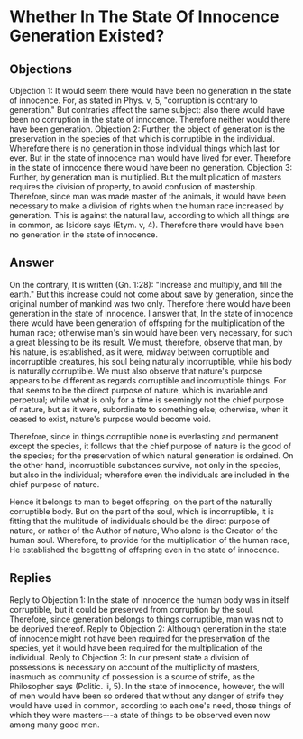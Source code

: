 # Whether In The State Of Innocence Generation Existed?
## Objections
Objection 1: It would seem there would have been no generation in the state of innocence. For, as stated in Phys. v, 5, "corruption is contrary to generation." But contraries affect the same subject: also there would have been no corruption in the state of innocence. Therefore neither would there have been generation.
Objection 2: Further, the object of generation is the preservation in the species of that which is corruptible in the individual. Wherefore there is no generation in those individual things which last for ever. But in the state of innocence man would have lived for ever. Therefore in the state of innocence there would have been no generation.
Objection 3: Further, by generation man is multiplied. But the multiplication of masters requires the division of property, to avoid confusion of mastership. Therefore, since man was made master of the animals, it would have been necessary to make a division of rights when the human race increased by generation. This is against the natural law, according to which all things are in common, as Isidore says (Etym. v, 4). Therefore there would have been no generation in the state of innocence.
## Answer
On the contrary, It is written (Gn. 1:28): "Increase and multiply, and fill the earth." But this increase could not come about save by generation, since the original number of mankind was two only. Therefore there would have been generation in the state of innocence.
I answer that, In the state of innocence there would have been generation of offspring for the multiplication of the human race; otherwise man's sin would have been very necessary, for such a great blessing to be its result. We must, therefore, observe that man, by his nature, is established, as it were, midway between corruptible and incorruptible creatures, his soul being naturally incorruptible, while his body is naturally corruptible. We must also observe that nature's purpose appears to be different as regards corruptible and incorruptible things. For that seems to be the direct purpose of nature, which is invariable and perpetual; while what is only for a time is seemingly not the chief purpose of nature, but as it were, subordinate to something else; otherwise, when it ceased to exist, nature's purpose would become void.

Therefore, since in things corruptible none is everlasting and permanent except the species, it follows that the chief purpose of nature is the good of the species; for the preservation of which natural generation is ordained. On the other hand, incorruptible substances survive, not only in the species, but also in the individual; wherefore even the individuals are included in the chief purpose of nature.

Hence it belongs to man to beget offspring, on the part of the naturally corruptible body. But on the part of the soul, which is incorruptible, it is fitting that the multitude of individuals should be the direct purpose of nature, or rather of the Author of nature, Who alone is the Creator of the human soul. Wherefore, to provide for the multiplication of the human race, He established the begetting of offspring even in the state of innocence.
## Replies
Reply to Objection 1: In the state of innocence the human body was in itself corruptible, but it could be preserved from corruption by the soul. Therefore, since generation belongs to things corruptible, man was not to be deprived thereof.
Reply to Objection 2: Although generation in the state of innocence might not have been required for the preservation of the species, yet it would have been required for the multiplication of the individual.
Reply to Objection 3: In our present state a division of possessions is necessary on account of the multiplicity of masters, inasmuch as community of possession is a source of strife, as the Philosopher says (Politic. ii, 5). In the state of innocence, however, the will of men would have been so ordered that without any danger of strife they would have used in common, according to each one's need, those things of which they were masters---a state of things to be observed even now among many good men.
